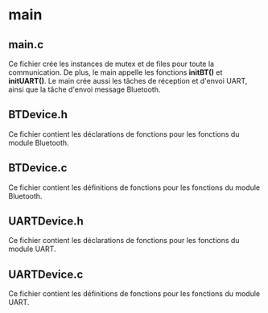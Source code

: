 # main
## main.c
Ce fichier crée les instances de mutex et de files pour toute la communication. De plus, le main appelle les fonctions **initBT()** et **initUART()**. Le main crée aussi les tâches de réception et d'envoi UART, ainsi que la tâche d'envoi message Bluetooth.

## BTDevice.h
Ce fichier contient les déclarations de fonctions pour les fonctions du module Bluetooth.

## BTDevice.c
Ce fichier contient les définitions de fonctions pour les fonctions du module Bluetooth.

## UARTDevice.h
Ce fichier contient les déclarations de fonctions pour les fonctions du module UART.

## UARTDevice.c
Ce fichier contient les définitions de fonctions pour les fonctions du module UART.
